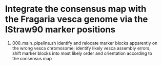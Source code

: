 # Integrate the consensus map with the Fragaria vesca genome via the IStraw90 marker positions

1. 000_main_pipeline.sh identify and relocate marker blocks apparently on the wrong vesca chromosome; identify likely vesca assembly errors, shift marker blocks into most likely order and orientation according to the consensus map
